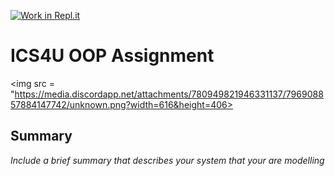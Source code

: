 [![Work in Repl.it](https://classroom.github.com/assets/work-in-replit-14baed9a392b3a25080506f3b7b6d57f295ec2978f6f33ec97e36a161684cbe9.svg)](https://classroom.github.com/online_ide?assignment_repo_id=3824713&assignment_repo_type=AssignmentRepo)
# ICS4U OOP Assignment

<img src = "https://media.discordapp.net/attachments/780949821946331137/796908857884147742/unknown.png?width=616&height=406>

## Summary
*Include a brief summary that describes your system that your are modelling*
